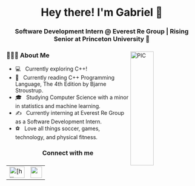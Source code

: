 <h1 align="center">Hey there! I'm Gabriel  👋 </h1>
<h3 align="center"> Software Development Intern @ Everest Re Group | Rising Senior at Princeton University  🚀</h3>
<div>
<img width="35%" align="right" alt="PIC" height="300px" src="https://www.pngitem.com/pimgs/m/4-42822_apple-tv-copy-developer-illustration-png-transparent-png.png" />
<div align="left">
  <h3> 👨🏻‍💻 About Me </h3>

  - 💻 &nbsp; Currently exploring C++!
  - 📖 &nbsp; Currently reading C++ Programming Language, The 4th Edition by Bjarne Stroustrup.
  - 🎓 &nbsp; Studying Computer Science with a minor in statistics and machine learning.
  - ✍️ &nbsp; Currently interning at Everest Re Group as a Software Development Intern. 
  - ⚽ &nbsp; Love all things soccer, games, technology, and physical fitness.
</div>
</div>

<table align="center">
    <tr>
        <h3 align="center">Connect with me</h3>
    </tr>
    <tr>       
        <td>
            <a href="https://www.linkedin.com/in/gabriel-marin-/" target="_blank">
                <img align="center" src="https://raw.githubusercontent.com/rahuldkjain/github-profile-readme-generator/master/src/images/icons/Social/linked-in-alt.svg" alt="[https://www.linkedin.com/in/ziaul-karim-b45456140/](https://www.linkedin.com/in/gabriel-marin-/)" height="30" width="40" />
            </a>
        </td>
        <td>
            <a href="https://mail.google.com/mail/?view=cm&fs=1&to=gm2594@princeton.edu" target="_blank">
                <img align="center" src="https://upload.wikimedia.org/wikipedia/commons/7/7e/Gmail_icon_%282020%29.svg" height="30" width="30" />
            </a>
        </td>
    </tr>
    
</table>
